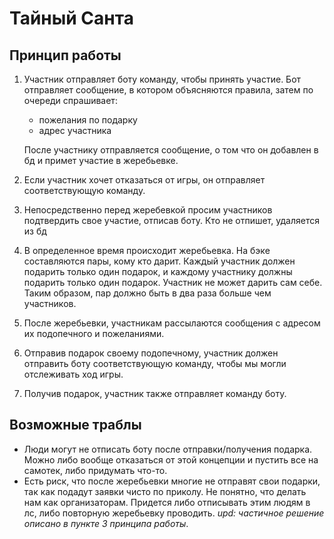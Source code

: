 # Тайный Санта
## Принцип работы
1. Участник отправляет боту команду, чтобы принять участие. Бот отправляет сообщение, в котором объясняются правила, затем по очереди спрашивает:
    - пожелания по подарку
    - адрес участника

    После участнику отправляется сообщение, о том что он добавлен в бд и примет участие в жеребьевке.
2. Если участник хочет отказаться от игры, он отправляет соответствующую команду.
3. Непосредственно перед жеребевкой просим участников подтвердить свое участие, отписав боту. Кто не отпишет, удаляется из бд
4. В определенное время происходит жеребьевка. На бэке составляются пары, кому кто дарит. Каждый участник должен подарить
только один подарок, и каждому участнику должны подарить только один подарок. Участник не может дарить сам себе. Таким образом,
пар должно быть в два раза больше чем участников.
5. После жеребьевки, участникам рассылаются сообщения с адресом их подопечного и пожеланиями.
6. Отправив подарок своему подопечному, участник должен отправить боту соответствующую команду, чтобы мы могли отслеживать
ход игры.
7. Получив подарок, участник также отправляет команду боту.

## Возможные траблы
- Люди могут не отписать боту после отправки/получения подарка. Можно либо вообще отказаться от этой концепции и пустить
все на самотек, либо придумать что-то.
- Есть риск, что после жеребьевки многие не отправят свои подарки, так как подадут заявки чисто по приколу. Не понятно,
что делать нам как организаторам. Придется либо отписывать этим людям в лс, либо повторную жеребьевку проводить. _upd: 
частичное решение описано в пункте 3 принципа работы_.


